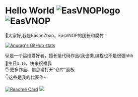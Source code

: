 # Hello World ![EasVNOPlogo](http://img.shields.io/badge/Eas-VNOP-orange) ![EasVNOP](https://komarev.com/ghpvc/?username=EasVNOP)
👋大家好,我是EasonZhao，EasVNOP的团长和腐竹！

[![Anurag's GitHub stats](https://github-readme-stats.vercel.app/api?username=EasVNOP)](https://github.com/anuraghazra/github-readme-stats)

💻是一个运维爱好者，擅长低代码作品(我也懒,编程也不是很强hhh<br>
🎂生日`3.19`，快来祝福我<br>
🖐更多作品、信息请打开“仓库”面板<br>
👇这些是我的代表作~<br>

[![Readme Card](https://github-readme-stats.vercel.app/api/pin/?username=EasVNOP&repo=SycaCore-V2)](https://github.com/EasVNOP/SycaCore-V2)
![](https://changkun.de/urlstat?mode=github&repo=EasVNOP/EasVNOP)
